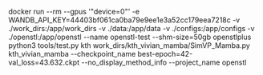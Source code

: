 docker run --rm --gpus '"device=0"' -e WANDB_API_KEY=44403bf061ca0ba79e9ee1e3a52cc179eea7218c -v ./work_dirs:/app/work_dirs -v ./data:/app/data -v ./configs:/app/configs -v ./openstl:/app/openstl --name openstl-test --shm-size=50gb openstlplus python3 tools/test.py kth work_dirs/kth_vivian_mamba/SimVP_Mamba.py kth_vivian_mamba --checkpoint_name best-epoch=42-val_loss=43.632.ckpt --no_display_method_info --project_name openstl
